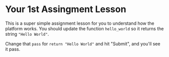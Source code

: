 # Your 1st Assingment Lesson

This is a super simple assignment lesson for you to understand how the platform works. You should update the function `hello_world` so it returns the string `"Hello World"`.

Change that `pass` for `return "Hello World"` and hit "Submit", and you'll see it pass.
